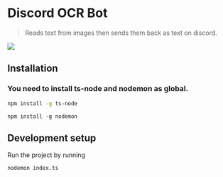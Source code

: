 # Discord OCR Bot
> Reads text from images then sends them back as text on discord.

![](header.png)

## Installation
### You need to install ts-node and nodemon as global.

```sh
npm install -g ts-node
```
```she
npm install -g nodemon
```


## Development setup
Run the project by running

```sh
nodemon index.ts
```

<!-- Markdown link & img dfn's -->
[npm-image]: https://img.shields.io/npm/v/datadog-metrics.svg?style=flat-square
[npm-url]: https://npmjs.org/package/datadog-metrics
[npm-downloads]: https://img.shields.io/npm/dm/datadog-metrics.svg?style=flat-square
[travis-image]: https://img.shields.io/travis/dbader/node-datadog-metrics/master.svg?style=flat-square
[travis-url]: https://travis-ci.org/dbader/node-datadog-metrics
[wiki]: https://github.com/yourname/yourproject/wiki
